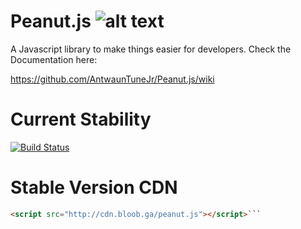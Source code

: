 # Peanut.js ![alt text](http://www.whichsocialmedia.com/wp-content/uploads/2013/05/facebook-verified-check-mark.png "Official")

A Javascript library to make things easier for developers.
Check the Documentation here:

https://github.com/AntwaunTuneJr/Peanut.js/wiki

# Current Stability
[![Build Status](https://travis-ci.org/Cleomedes/Peanut.js.svg?branch=master)](https://travis-ci.org/AntwaunTuneJr/Peanut.js)



# Stable Version CDN
``` html
<script src="http://cdn.bloob.ga/peanut.js"></script>```
